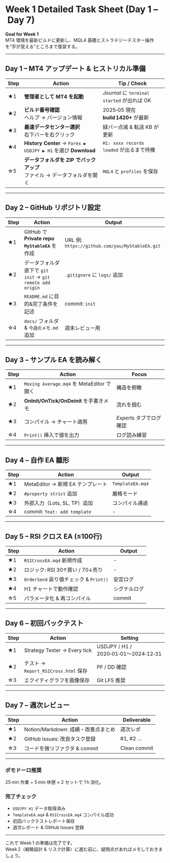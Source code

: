 
# Week 1 Detailed Task Sheet (Day 1 – Day 7)

**Goal for Week 1**  
MT4 環境を最新ビルドに更新し、MQL4 基礎とストラテジーテスター操作を“手が覚える”ところまで復習する。

---

## Day 1 – MT4 アップデート & ヒストリカル準備

| Step | Action | Tip / Check |
|------|--------|-------------|
| ★1 | **管理者として MT4 を起動** | *Journal* に `terminal started` が出れば OK |
| ★2 | **ビルド番号確認**<br>ヘルプ → バージョン情報 | 2025‑05 現在 **build 1420+** が最新 |
| ★3 | **最速データセンター選択**<br>右下バーを右クリック | 緑バー点滅 & 転送 KB が更新 |
| ★4 | **History Center** → `Forex ▶ USDJPY ▶ H1` を選び **Download** | `H1: xxxx records loaded` が出るまで待機 |
| ☆5 | **データフォルダを ZIP でバックアップ**<br>ファイル → データフォルダを開く | `MQL4` と `profiles` を保存 |

---

## Day 2 – GitHub リポジトリ設定

| Step | Action | Output |
|------|--------|--------|
| ★1 | GitHub で **Private repo `MyStableEA`** を作成 | URL 例: `https://github.com/you/MyStableEA.git` |
| ★2 | データフォルダ直下で `git init` → `git remote add origin` | `.gitignore` に `logs/` 追加 |
| ★3 | `README.md` に目的&完了条件を記述 | commit: `init` |
| ☆4 | `docs/` フォルダ & `今週のメモ.md` 追加 | 週末レビュー用 |

---

## Day 3 – サンプル EA を読み解く

| Step | Action | Focus |
|------|--------|-------|
| ★1 | `Moving Average.mq4` を MetaEditor で開く | 構造を俯瞰 |
| ★2 | **OnInit/OnTick/OnDeinit** を手書きメモ | 流れを掴む |
| ★3 | コンパイル → チャート適用 | *Experts* タブでログ確認 |
| ☆4 | `Print()` 挿入で値を出力 | ログ読み練習 |

---

## Day 4 – 自作 EA 雛形

| Step | Action | Output |
|------|--------|--------|
| ★1 | MetaEditor → 新規 EA テンプレート | `TemplateEA.mq4` |
| ★2 | `#property strict` 追加 | 厳格モード |
| ★3 | 外部入力（Lots, SL, TP）追加 | コンパイル通過 |
| ☆4 | commit: `feat: add template` | - |

---

## Day 5 – RSI クロス EA (≤100行)

| Step | Action | Output |
|------|--------|--------|
| ★1 | `RSICrossEA.mq4` 新規作成 | - |
| ★2 | ロジック: RSI 30↑買い / 70↓売り | - |
| ★3 | `OrderSend` 戻り値チェック & `Print()` | 安定ログ |
| ★4 | H1 チャートで動作確認 | シグナルログ |
| ☆5 | パラメータ化 & 再コンパイル | commit |

---

## Day 6 – 初回バックテスト

| Step | Action | Setting |
|------|--------|---------|
| ★1 | Strategy Tester → Every tick | USDJPY / H1 / 2020‑01‑01〜2024‑12‑31 |
| ★2 | テスト → `Report_RSICross.html` 保存 | PF / DD 確認 |
| ☆3 | エクイティグラフを画像保存 | Git LFS 推奨 |

---

## Day 7 – 週次レビュー

| Step | Action | Deliverable |
|------|--------|-------------|
| ★1 | Notion/Markdown: 成績・改善点まとめ | 週次レポ |
| ★2 | GitHub Issues: 改良タスク登録 | #1, #2 … |
| ☆3 | コードを微リファクタ & commit | Clean commit |

---

### ポモドーロ推奨
25 min 作業 + 5 min 休憩 × 2 セットで 1 h 消化。

### 完了チェック
- `USDJPY H1` データ取得済み  
- `TemplateEA.mq4` & `RSICrossEA.mq4` コンパイル成功  
- 初回バックテストレポート保存  
- 週次レポート & GitHub Issues 登録

---

これで Week 1 の準備は完了です。  
Week 2（戦略設計 & リスク計算）に進む前に、疑問点があればメモしておきましょう。
